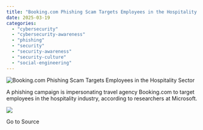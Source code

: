 ```yaml
---
title: "Booking.com Phishing Scam Targets Employees in the Hospitality Sector"
date: 2025-03-19
categories: 
  - "cybersecurity"
  - "cybersecurity-awareness"
  - "phishing"
  - "security"
  - "security-awareness"
  - "security-culture"
  - "social-engineering"
---
```


![Booking.com Phishing Scam Targets Employees in the Hospitality Sector](https://blog.knowbe4.com/hubfs/Stock%20images/At%20hotel%20reception.jpeg)

A phishing campaign is impersonating travel agency Booking.com to target employees in the hospitality industry, according to researchers at Microsoft.

![](https://track.hubspot.com/__ptq.gif?a=241394&k=14&r=https%3A%2F%2Fblog.knowbe4.com%2Fbooking.com-phishing-scam-targets-employees-in-the-hospitality-sector&bu=https%253A%252F%252Fblog.knowbe4.com&bvt=rss)

Go to Source
